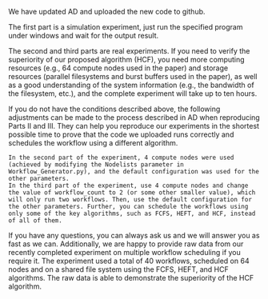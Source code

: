 We have updated AD and uploaded the new code to github.

The first part is a simulation experiment, just run the specified program under windows and wait for the output result.

The second and third parts are real experiments. If you need to verify the superiority of our proposed algorithm (HCF), you need more computing resources (e.g., 64 compute nodes used in the paper) and storage resources (parallel filesystems and burst buffers used in the paper), as well as a good understanding of the system information (e.g., the bandwidth of the filesystem, etc.), and the complete experiment will take up to ten hours.

If you do not have the conditions described above, the following adjustments can be made to the process described in AD when reproducing Parts II and III. They can help you reproduce our experiments in the shortest possible time to prove that the code we uploaded runs correctly and schedules the workflow using a different algorithm.

    In the second part of the experiment, 4 compute nodes were used (achieved by modifying the Nodelists parameter in Workflow_Generator.py), and the default configuration was used for the other parameters.
    In the third part of the experiment, use 4 compute nodes and change the value of workflow_count to 2 (or some other smaller value), which will only run two workflows. Then, use the default configuration for the other parameters. Further, you can schedule the workflows using only some of the key algorithms, such as FCFS, HEFT, and HCF, instead of all of them.

If you have any questions, you can always ask us and we will answer you as fast as we can. Additionally, we are happy to provide raw data from our recently completed experiment on multiple workflow scheduling if you require it. The experiment used a total of 40 workflows, scheduled on 64 nodes and on a shared file system using the FCFS, HEFT, and HCF algorithms. The raw data is able to demonstrate the superiority of the HCF algorithm.
